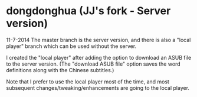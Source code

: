 dongdonghua (JJ's fork - Server version)
===========

11-7-2014
The master branch is the server version, and there is also a "local player" branch which can be used without the server.

I created the "local player" after adding the option to download an ASUB file to the server version.  (The "download ASUB file" option saves the word definitions along with the Chinese subtitles.)  

Note that I prefer to use the local player most of the time, and most subsequent changes/tweaking/enhancements are going to the local player.
